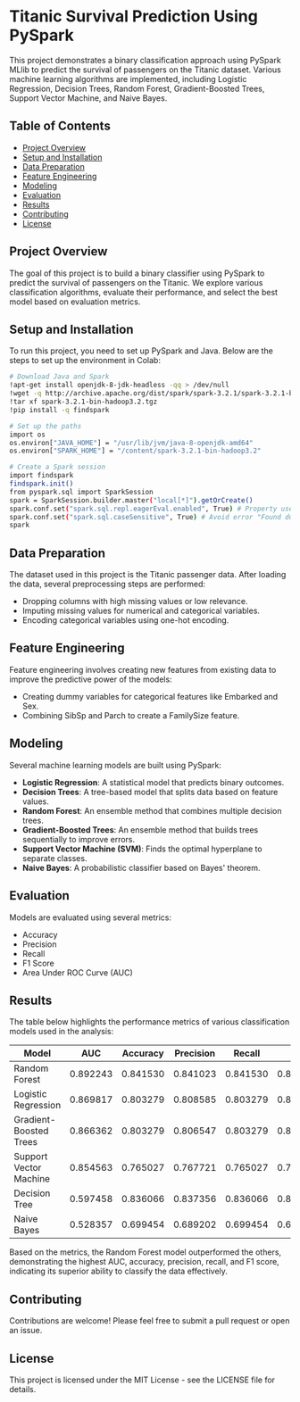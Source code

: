 # Titanic Survival Prediction Using PySpark

This project demonstrates a binary classification approach using PySpark MLlib to predict the survival of passengers on the Titanic dataset. Various machine learning algorithms are implemented, including Logistic Regression, Decision Trees, Random Forest, Gradient-Boosted Trees, Support Vector Machine, and Naive Bayes.

## Table of Contents
- [Project Overview](#project-overview)
- [Setup and Installation](#setup-and-installation)
- [Data Preparation](#data-preparation)
- [Feature Engineering](#feature-engineering)
- [Modeling](#modeling)
- [Evaluation](#evaluation)
- [Results](#results)
- [Contributing](#contributing)
- [License](#license)

## Project Overview
The goal of this project is to build a binary classifier using PySpark to predict the survival of passengers on the Titanic. We explore various classification algorithms, evaluate their performance, and select the best model based on evaluation metrics.

## Setup and Installation
To run this project, you need to set up PySpark and Java. Below are the steps to set up the environment in Colab:

```bash
# Download Java and Spark
!apt-get install openjdk-8-jdk-headless -qq > /dev/null
!wget -q http://archive.apache.org/dist/spark/spark-3.2.1/spark-3.2.1-bin-hadoop3.2.tgz
!tar xf spark-3.2.1-bin-hadoop3.2.tgz
!pip install -q findspark

# Set up the paths
import os
os.environ["JAVA_HOME"] = "/usr/lib/jvm/java-8-openjdk-amd64"
os.environ["SPARK_HOME"] = "/content/spark-3.2.1-bin-hadoop3.2"

# Create a Spark session
import findspark
findspark.init()
from pyspark.sql import SparkSession
spark = SparkSession.builder.master("local[*]").getOrCreate()
spark.conf.set("spark.sql.repl.eagerEval.enabled", True) # Property used to format output tables better
spark.conf.set("spark.sql.caseSensitive", True) # Avoid error "Found duplicate column(s) in the data schema"
spark

```

## Data Preparation
The dataset used in this project is the Titanic passenger data. After loading the data, several preprocessing steps are performed:

- Dropping columns with high missing values or low relevance.
- Imputing missing values for numerical and categorical variables.
- Encoding categorical variables using one-hot encoding.

## Feature Engineering
Feature engineering involves creating new features from existing data to improve the predictive power of the models:

- Creating dummy variables for categorical features like Embarked and Sex.
- Combining SibSp and Parch to create a FamilySize feature.

## Modeling
Several machine learning models are built using PySpark:

- **Logistic Regression**: A statistical model that predicts binary outcomes.
- **Decision Trees**: A tree-based model that splits data based on feature values.
- **Random Forest**: An ensemble method that combines multiple decision trees.
- **Gradient-Boosted Trees**: An ensemble method that builds trees sequentially to improve errors.
- **Support Vector Machine (SVM)**: Finds the optimal hyperplane to separate classes.
- **Naive Bayes**: A probabilistic classifier based on Bayes' theorem.

## Evaluation
Models are evaluated using several metrics:

- Accuracy
- Precision
- Recall
- F1 Score
- Area Under ROC Curve (AUC)

## Results
The table below highlights the performance metrics of various classification models used in the analysis:

| Model                     | AUC      | Accuracy | Precision | Recall   | F1       |
|---------------------------|----------|----------|-----------|----------|----------|
| Random Forest             | 0.892243 | 0.841530 | 0.841023  | 0.841530 | 0.841250 |
| Logistic Regression       | 0.869817 | 0.803279 | 0.808585  | 0.803279 | 0.805052 |
| Gradient-Boosted Trees    | 0.866362 | 0.803279 | 0.806547  | 0.803279 | 0.804519 |
| Support Vector Machine    | 0.854563 | 0.765027 | 0.767721  | 0.765027 | 0.766165 |
| Decision Tree             | 0.597458 | 0.836066 | 0.837356  | 0.836066 | 0.836607 |
| Naive Bayes               | 0.528357 | 0.699454 | 0.689202  | 0.699454 | 0.690602 |

Based on the metrics, the Random Forest model outperformed the others, demonstrating the highest AUC, accuracy, precision, recall, and F1 score, indicating its superior ability to classify the data effectively.

## Contributing
Contributions are welcome! Please feel free to submit a pull request or open an issue.

## License
This project is licensed under the MIT License - see the LICENSE file for details.

